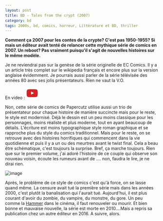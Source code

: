 ```yaml
---
layout: post
title: BD - Tales from the crypt (2007)
category: bd
tags: 2000s, bd, comics, horreur, Littérature et BD, thriller
---
```

**Comment ça 2007 pour les contes de la crypte? C'est pas 1950-1955? Si mais un éditeur avait tenté de relancer cette mythique série de comics en 2007. Un reboot? Pas vraiment puisqu'il s'agit de nouvelles histoires sur le même modèle.**

Je ne reviendrai pas sur la genèse de la série originelle de EC Comics. Il y a un article très complet sur le wikipedia français et encore plus sur la version anglaise évidemment. Je pourrais aussi parler de la série télévisée des années 80 avec ses jolis présentateurs. Rien ne vaut la V.O.

En video : [![video](/images/youtube.png)](https://www.youtube.com/watch?v=FgSXHSDqOxg)

Non, cette série de comics de Papercutz utilise aussi un trio de présentateur pour chaque histoire de manière succincte mais pour le reste, le style est modernisé. Déjà le dessin est un peu moins classique pour les personnages, moins réaliste et plus moderne, tout en ayant beaucoup de détails. L'écriture est moins typographique style roman graphique et se rapproche plus du style du comics traditionnel. Mais pour le reste, on se retrouve avec des histoires horrifiques qui commencent dans la vie quotidienne et puis il y a un ou des meurtres avant le twist final. Cela a beau être schématique, c'est toujours la surprise. Bref, ça marche toujours. Rien que sur le premier volume, j'ai adoré l'histoire de ce couple qui observe son nouveau voisin, écoute les rumeurs avant de .... non, faudra le lire, je ne dirai rien.

![image](https://filedn.eu/llqi9IBxlYouGRXYG2xlROb/img/2017/talesfrom.png)

Après, le problème de ce style de comics c'est qu'à force, on se lasse quand même. La censure avait tué la première série mais dans les années 2000, c'est plutôt la banalisation qui l'aurait tué. Aujourd'hui, il est plus courant d'avoir du zombie, du vampire, du monstre, du gore. Un peu comme la <a href="https://fr.wikipedia.org/wiki/Hammer_Film_Productions">Hammer</a> dans le cinéma, il faut renouveler ou mourir. Et bien bonne et mauvaise nouvelle, la série est morte en 2010....Mais a repris sa publication chez un autre éditeur en 2016. A suivre, alors.

 
